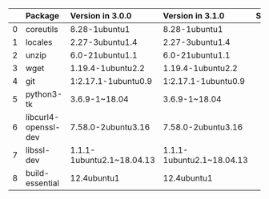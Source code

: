 <!-- markdown-link-check-disable -->

|    | Package              | Version in 3.0.0          | Version in 3.1.0          | Status   |
|---:|:---------------------|:--------------------------|:--------------------------|:---------|
|  0 | coreutils            | 8.28-1ubuntu1             | 8.28-1ubuntu1             |          |
|  1 | locales              | 2.27-3ubuntu1.4           | 2.27-3ubuntu1.4           |          |
|  2 | unzip                | 6.0-21ubuntu1.1           | 6.0-21ubuntu1.1           |          |
|  3 | wget                 | 1.19.4-1ubuntu2.2         | 1.19.4-1ubuntu2.2         |          |
|  4 | git                  | 1:2.17.1-1ubuntu0.9       | 1:2.17.1-1ubuntu0.9       |          |
|  5 | python3-tk           | 3.6.9-1~18.04             | 3.6.9-1~18.04             |          |
|  6 | libcurl4-openssl-dev | 7.58.0-2ubuntu3.16        | 7.58.0-2ubuntu3.16        |          |
|  7 | libssl-dev           | 1.1.1-1ubuntu2.1~18.04.13 | 1.1.1-1ubuntu2.1~18.04.13 |          |
|  8 | build-essential      | 12.4ubuntu1               | 12.4ubuntu1               |          |